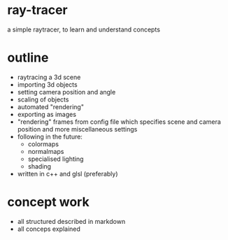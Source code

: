 # ray-tracer
a simple raytracer, to learn and understand concepts 
# outline
- raytracing a 3d scene
- importing 3d objects
- setting camera position and angle
- scaling of objects
- automated "rendering"
- exporting as images
- "rendering" frames from config file which specifies scene and camera position and more miscellaneous settings
- following in the future:
    - colormaps
    - normalmaps
    - specialised lighting
    - shading
- written in c++ and glsl (preferably)
# concept work
- all structured described in markdown
- all conceps explained
